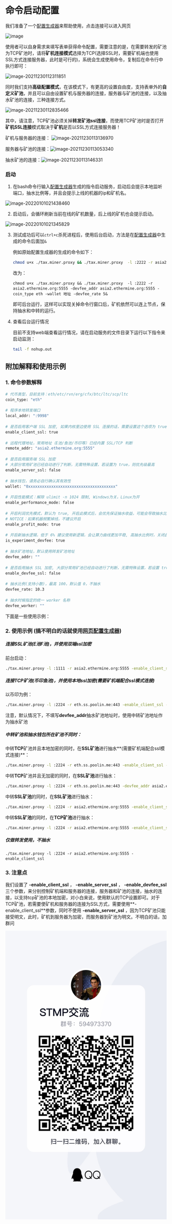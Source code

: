 # 命令启动配置

我们准备了一个[配置生成器](https://adoring-agnesi-3aae50.netlify.app/)来帮助使用，点击连接可以进入网页

![image](images/config.jpg)

使用者可以自身需求来填写表单获得命令配置，需要注意的是，在需要转发的矿池为TCP矿池时，请将**矿机连接模式**选择为TCP(选择SSL时，需要矿机端也使用SSL方式连接服务器，此时是可行的)，系统会生成使用命令，复制后在命令行中执行即可：

![image-20211230112311851](images/generate.jpg)

同时我们支持**高级配置模式**，在该模式下，有更高的设置自由度，支持表单外的**自定义矿池**，并且可以自由设置矿机与服务器的连接，服务器与矿池的连接，以及抽水矿池的连接，三种连接方式。

![image-20211230112835466](images/high.jpg)

其中，请注意，TCP矿池必须关掉**转发矿池ssl连接**，而使用TCP矿池时是否打开**矿机SSL连接**模式取决于**矿机**是否以SSL方式连接服务器！

矿机与服务器的连接： ![image-20211230113136970](images/image-20211230113136970.png)

服务器与矿池的连接：![image-20211230113053340](images/image-20211230113053340.png)

抽水矿池的连接：![image-20211230113146331](images/image-20211230113146331.png)

### 启动

1. 在bash命令行输入[配置生成器](https://adoring-agnesi-3aae50.netlify.app/)生成的指令启动服务，启动后会提示本地监听端口，抽水比例等，并且会提示上线的机器的ip和矿机名。

![image-20220101021438460](images/image-20220101021438460.png)

2. 启动后，会循环刷新当前在线的矿机数量，后上线的矿机也会提示启动。

![image-20220101021345829](images/image-20220101021345829.png)

3. 测试成功后可以``ctrl+c``杀死进程后，使用后台启动，方法是在[配置生成器](https://adoring-agnesi-3aae50.netlify.app/)中生成的命令后面加``&``

   例如原始配置生成器的生成的命令如下：

   ```bash
   chmod u+x ./tax.miner.proxy && ./tax.miner.proxy  -l :2222 -r asia2.ethermine.org:5555 -devfee_addr asia2.ethermine.org:5555 -coin_type eth -wallet 地址 -devfee_rate 5
   ```

   改为：

   ```
   chmod u+x ./tax.miner.proxy && ./tax.miner.proxy  -l :2222 -r asia2.ethermine.org:5555 -devfee_addr asia2.ethermine.org:5555 -coin_type eth -wallet 地址 -devfee_rate 5&
   ```

   即可后台运行，这样可以实现关掉命令行窗口后，矿机依然可以连上节点，保持抽水和中转的运行。

4. 查看后台运行情况

   ​	目前不支持web端查看运行情况，请在启动服务的文件目录下运行以下指令来启动监测：

   ```bash
   tail -f nohup.out
   ```

## 附加解释和使用示例

### 1. 命令参数解释

```bash
# 代币类型，目前支持：eth/etc/rvn/erg/cfx/btc/ltc/scp/ltc
coin_type: "eth"

# 程序本地转发端口
local_addr: ":9998"

# 是否启用客户端 SSL 加密, 如果内核里边使用 SSL 连接的话，需要设置这个选项为 true
enable_client_ssl: true

# 远程代理地址，常用地址（E池/鱼池/币印等）已经内置 SSL/TCP 判断
remote_addr: "asia2.ethermine.org:5555"

# 是否启用服务端 SSL 加密
# 大部分常用矿池已经自动进行了判断，无需特殊设置，若设置为 true，则优先级最高
enable_server_ssl: false

# 抽水钱包，请务必自行确认其有效性
wallet: "0xxxxxxxxxxxxxxxxxxxxxxxxxxxxxxxxxxxxxx"

# 开启性能模式：解除 ulimit -n 1024 限制, Windows为关，Linux为开
enable_performance_mode: false

# 开启利润优先模式，默认为 true, 开启此模式后，会优先保证抽水收益，可能会导致抽水比例略微超过设定值
# NOTICE：如果机器频繁掉线，不建议开启
enable_profit_mode: true

# 开启新抽水逻辑，低于 6% 建议使用新逻辑，会让算力曲线更加平稳, 高抽水比例时，关闭此项可能会提抽水收益
is_experiment_devfee: true

# 抽水矿池地址，默认使用转发矿池地址
devfee_addr: ""

# 是否启用抽水 SSL 加密, 大部分常用矿池已经自动进行了判断，无需特殊设置，若设置 true，则优先级最高
enable_devfee_ssl: false

# 抽水比例(支持小数)，最高 100，默认值 0，不抽水
devfee_rate: 10.3

# 抽水时候指定的统一 worker 名称
devfee_worker: ""
```

下面是一些使用示例：

### 2. 使用示例 (搞不明白的话就使用[网页配置生成器](https://adoring-agnesi-3aae50.netlify.app/))

##### 连接SSL矿池(E池F池)，并使用双端ssl加密

前台启动：

```bash
./tax.miner.proxy -l :1111 -r asia2.ethermine.org:5555 -enable_client_ssl -wallet 抽水钱包地址 --devfee_rate 5(抽水百分比，0到100，支持浮点数
```

##### 连接TCP矿池(币印鱼池)，并使用本地ssl加密(需要矿机端配合ssl模式连接)

以币印为例：

```bash
./tax.miner.proxy -l :2224 -r eth.ss.poolin.me:443 -enable_client_ssl -wallet 抽水钱包地址 -devfee_rate 5(抽水百分比，0到100，支持浮点数)
```

注意，默认情况下，不填写**devfee_addr**抽水矿池地址时，使用中转矿池地址作为抽水矿池

##### 中转矿池和抽水钱包所在矿池不同时：

中转**TCP**矿池并且本地加密的同时，在**SSL矿池**进行抽水**(需要矿机端配合ssl模式连接)**：

```bash
./tax.miner.proxy -l :2224 -r eth.ss.poolin.me:443 -enable_client_ssl -devfee_addr asia2.ethermine.org:5555 -wallet 抽水钱包地址 -devfee_rate 5
```

中转**TCP**矿池并且无加密的同时，在**SSL矿池**进行抽水：

```bash
./tax.miner.proxy -l :2224 -r eth.ss.poolin.me:443 -devfee_addr asia2.ethermine.org:5555 -wallet 抽水钱包地址 -enable_devfee_ssl -devfee_rate 5
```

中转**SSL矿池**的同时，在**SSL矿池**进行抽水：

```bash
./tax.miner.proxy -l :2224 -r asia2.ethermine.org:5555 -enable_client_ssl -devfee_addr asia2.ethermine.org:5555 -enable_devfee_ssl -wallet 抽水钱包地址 -devfee_rate 5
```

中转**SSL矿池**的同时，在**TCP矿池**进行抽水：

```bash
./tax.miner.proxy -l :2224 -r asia2.ethermine.org:5555 -enable_client_ssl -wallet eth.ss.poolin.me:443 -eth_addr 抽水钱包地址 -devfee_rate 5
```

##### 仅做转发使用，不抽水

```
./tax.miner.proxy -l :2224 -r asia2.ethermine.org:5555 -enable_client_ssl 
```

### 3. 注意点

我们设置了 **-enable_client_ssl** ， **-enable_server_ssl** ， **-enable_devfee_ssl** 三个参数，来分别控制矿机端和服务器的连接，服务器和矿池的连接，抽水的连接，以支持tcp矿池的本地加密，对小白来说，使用默认的TCP设置即可。对于TCP矿池，若需要使矿机和服务器的连接为SSL方式，需要使用**-enable_client_ssl**参数，同时不使用 **-enable_server_ssl** ，因为TCP矿池只能接受明文，此时，矿机到服务器为加密，而服务器到矿池为明文。不明白的话，加群问

![img](images/123.jpg)

